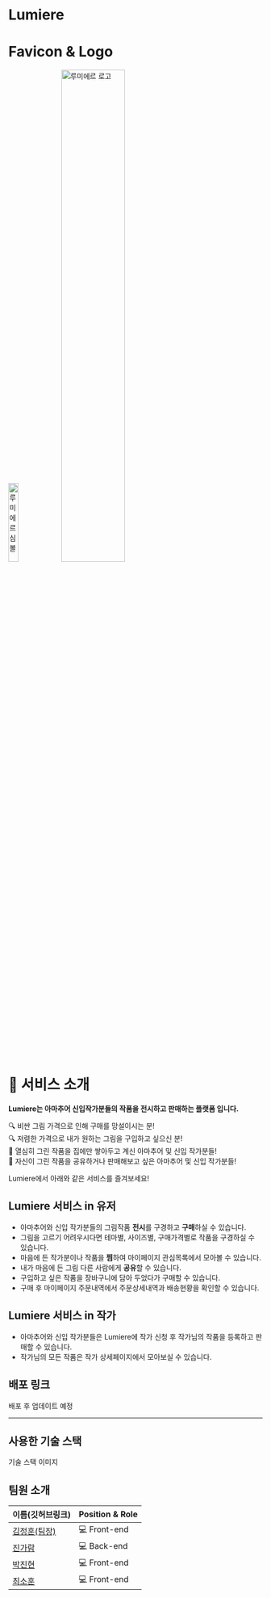 # Lumiere
<!-- # Lumiere

할말
 -->
 
# Favicon & Logo
<img width='20%' src='https://user-images.githubusercontent.com/83930702/143972152-84715903-5971-49dc-b782-1a482495b3fc.png' alt='루미에르 심볼' />
<img width='50%' src='https://user-images.githubusercontent.com/83930702/143862715-087cd8d7-a5b8-452b-8044-ebc69a47e248.png' alt='루미에르 로고' />
 
 # 🎨 서비스 소개

**Lumiere는 아마추어 신입작가분들의 작품을 전시하고 판매하는 플랫폼 입니다.**


:mag: 비싼 그림 가격으로 인해 구매를 망설이시는 분! <br/>
:mag: 저렴한 가격으로 내가 원하는 그림을 구입하고 싶으신 분! <br/>
:eyes: 열심히 그린 작품을 집에만 쌓아두고 계신 아마추어 및 신입 작가분들! <br/>
:eyes: 자신이 그린 작품을 공유하거나 판매해보고 싶은 아마추어 및 신입 작가분들!

Lumiere에서 아래와 같은 서비스를 즐겨보세요!

## Lumiere 서비스 in 유저
- 아마추어와 신입 작가분들의 그림작품 <strong>전시</strong>를 구경하고 <strong>구매</strong>하실 수 있습니다.
- 그림을 고르기 어려우시다면 테마별, 사이즈별, 구매가격별로 작품을 구경하실 수 있습니다.
- 마음에 든 작가분이나 작품을 <strong>찜</strong>하여 마이페이지 관심목록에서 모아볼 수 있습니다.
- 내가 마음에 든 그림 다른 사람에게 <strong>공유</strong>할 수 있습니다.
- 구입하고 싶은 작품을 장바구니에 담아 두었다가 구매할 수 있습니다.
- 구매 후 마이페이지 주문내역에서 주문상세내역과 배송현황을 확인할 수 있습니다.

## Lumiere 서비스 in 작가
- 아마추어와 신입 작가분들은 Lumiere에 작가 신청 후 작가님의 작품을 등록하고 판매할 수 있습니다.
- 작가님의 모든 작품은 작가 상세페이지에서 모아보실 수 있습니다.

## 배포 링크
배포 후 업데이트 예정


***
##  사용한 기술 스택
기술 스택 이미지

## 팀원 소개
<table role="table">
  <thead>
    <tr>
      <th>이름(깃허브링크)</th>
      <th>Position & Role</th>
    </tr>
  </thead>
  <tbody>
   <tr>
     <td> <a href="https://github.com/linehyang">김정훈(팀장)</a> </td>
     <td> 💻 Front-end </td>
   </tr>
   <tr>
     <td> <a href="https://github.com/heartane">진가람</a> </td>
     <td> 💻 Back-end </td>
   </tr>
   <tr>
     <td> <a href="https://github.com/developerjhp">박진현</a> </td>
     <td> 💻 Front-end </td>
   </tr>
   <tr>
     <td> <a href="https://github.com/devTiana">최소훈</a> </td>
     <td> 💻 Front-end </td>
   </tr>
  </tbody>
